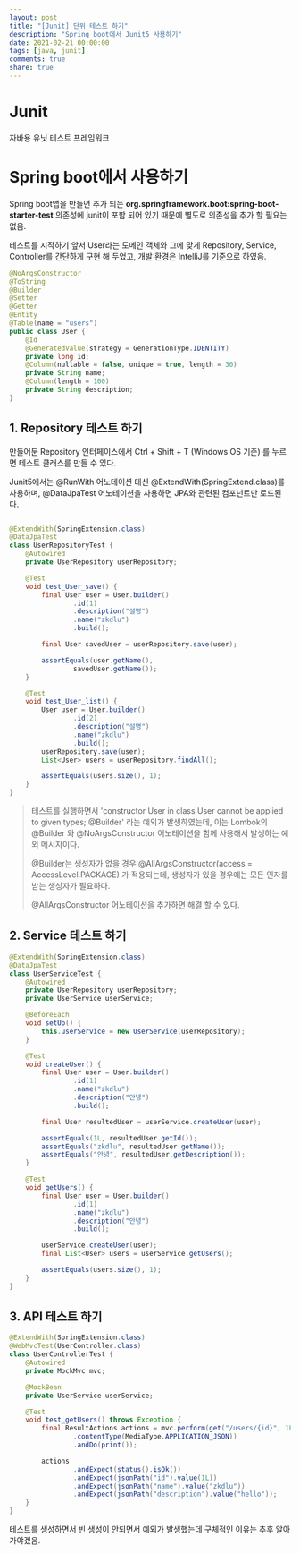 ```yaml
---
layout: post
title: "[Junit] 단위 테스트 하기"
description: "Spring boot에서 Junit5 사용하기"
date: 2021-02-21 00:00:00
tags: [java, junit]
comments: true
share: true
---
```




# Junit

자바용 유닛 테스트 프레임워크



# Spring boot에서 사용하기

Spring boot앱을 만들면 추가 되는 **org.springframework.boot:spring-boot-starter-test** 의존성에 junit이 포함 되어 있기 때문에 별도로 의존성을 추가 할 필요는 없음.



테스트를 시작하기 앞서 User라는 도메인 객체와 그에 맞게 Repository, Service, Controller를 간단하게 구현 해 두었고, 개발 환경은 IntelliJ를 기준으로 하였음.

```java
@NoArgsConstructor
@ToString
@Builder
@Setter
@Getter
@Entity
@Table(name = "users")
public class User {
    @Id
    @GeneratedValue(strategy = GenerationType.IDENTITY)
    private long id;
    @Column(nullable = false, unique = true, length = 30)
    private String name;
    @Column(length = 100)
    private String description;
}
```



## 1. Repository 테스트 하기

만들어둔 Repository 인터페이스에서 Ctrl + Shift + T (Windows OS 기준) 를 누르면 테스트 클래스를 만들 수 있다.



Junit5에서는 @RunWith 어노테이션 대신 @ExtendWith(SpringExtend.class)를 사용하며,  @DataJpaTest 어노테이션을 사용하면 JPA와 관련된 컴포넌트만 로드된다.

```java

@ExtendWith(SpringExtension.class)
@DataJpaTest
class UserRepositoryTest {
    @Autowired
    private UserRepository userRepository;

    @Test
    void test_User_save() {
        final User user = User.builder()
                .id(1)
                .description("설명")
                .name("zkdlu")
                .build();

        final User savedUser = userRepository.save(user);

        assertEquals(user.getName(),
                savedUser.getName());
    }

    @Test
    void test_User_list() {
        User user = User.builder()
                .id(2)
                .description("설명")
                .name("zkdlu")
                .build();
        userRepository.save(user);
        List<User> users = userRepository.findAll();

        assertEquals(users.size(), 1);
    }
}
```

> 테스트를 실행하면서 'constructor User in class User cannot be applied to given types; @Builder' 라는 예외가 발생하였는데,  이는 Lombok의 @Builder 와 @NoArgsConstructor 어노테이션을 함께 사용해서 발생하는 예외 메시지이다. 
>
> @Builder는 생성자가 없을 경우 @AllArgsConstructor(access = AccessLevel.PACKAGE) 가 적용되는데, 생성자가 있을 경우에는 모든 인자를 받는 생성자가 필요하다.
>
> @AllArgsConstructor 어노테이션을 추가하면 해결 할 수 있다.



## 2. Service 테스트 하기

```java
@ExtendWith(SpringExtension.class)
@DataJpaTest
class UserServiceTest {
    @Autowired
    private UserRepository userRepository;
    private UserService userService;

    @BeforeEach
    void setUp() {
        this.userService = new UserService(userRepository);
    }

    @Test
    void createUser() {
        final User user = User.builder()
                .id(1)
                .name("zkdlu")
                .description("안녕")
                .build();

        final User resultedUser = userService.createUser(user);

        assertEquals(1L, resultedUser.getId());
        assertEquals("zkdlu", resultedUser.getName());
        assertEquals("안녕", resultedUser.getDescription());
    }

    @Test
    void getUsers() {
        final User user = User.builder()
                .id(1)
                .name("zkdlu")
                .description("안녕")
                .build();

        userService.createUser(user);
        final List<User> users = userService.getUsers();

        assertEquals(users.size(), 1);
    }
}
```



## 3. API 테스트 하기

```java
@ExtendWith(SpringExtension.class)
@WebMvcTest(UserController.class)
class UserControllerTest {
    @Autowired
    private MockMvc mvc;

    @MockBean
    private UserService userService;

    @Test
    void test_getUsers() throws Exception {
        final ResultActions actions = mvc.perform(get("/users/{id}", 1L)
                .contentType(MediaType.APPLICATION_JSON))
                .andDo(print());

        actions
                .andExpect(status().isOk())
                .andExpect(jsonPath("id").value(1L))
                .andExpect(jsonPath("name").value("zkdlu"))
                .andExpect(jsonPath("description").value("hello"));
    }
}
```



테스트를 생성하면서 빈 생성이 안되면서 예외가 발생했는데 구체적인 이유는 추후 알아가야겠음.